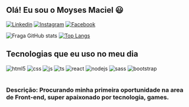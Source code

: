 ## Olá! Eu sou o Moyses Maciel 😃

[![Linkedin](https://img.shields.io/badge/LinkedIn-0077B5?style=for-the-badge&logo=linkedin&logoColor=white)](https://github.com/MoysesTI)
[![Instagram](https://img.shields.io/badge/Instagram-E4405F?style=for-the-badge&logo=instagram&logoColor=white)](https://www.instagram.com/kly0n/)
[![Facebook](https://img.shields.io/badge/Facebook-1877F2?style=for-the-badge&logo=facebook&logoColor=white)]([https://www.facebook.com/kly0n/])

![Fraga GitHub stats](https://github-readme-stats.vercel.app/api?username=MoysesTi&show_icons=true&theme=dracula&count_private=true)
[![Top Langs](https://github-readme-stats.vercel.app/api/top-langs/?username=MoysesTi&layout=compact)](https://github.com/anuraghazra/github-readme-stats)
## Tecnologias que eu uso no meu dia

<div style="display: inline_block">
  <img align="center" alt="html5" src="https://img.shields.io/badge/HTML5-E34F26?style=for-the-badge&logo=html5&logoColor=white" />
  <img align="center" alt="css" src="https://img.shields.io/badge/CSS3-1572B6?style=for-the-badge&logo=css3&logoColor=white" />
  <img align="center" alt="js" src="https://img.shields.io/badge/JavaScript-F7DF1E?style=for-the-badge&logo=javascript&logoColor=black" />
  <img align="center" alt="ts" src="https://img.shields.io/badge/TypeScript-007ACC?style=for-the-badge&logo=typescript&logoColor=white" />
  <img align="center" alt="react" src="https://img.shields.io/badge/React-20232A?style=for-the-badge&logo=react&logoColor=61DAFB" />
  <img align="center" alt="nodejs" src="https://img.shields.io/badge/Node.js-43853D?style=for-the-badge&logo=node.js&logoColor=white" />
  <img align="center" alt="sass" src="https://img.shields.io/badge/Sass-CC6699?style=for-the-badge&logo=sass&logoColor=white" />
  <img align="center" alt="bootstrap" src="https://img.shields.io/badge/Bootstrap-563D7C?style=for-the-badge&logo=bootstrap&logoColor=white" />
  
</div><br/>

### Descrição: Procurando minha primeira oportunidade na area de Front-end, super apaixonado por tecnologia, games.
